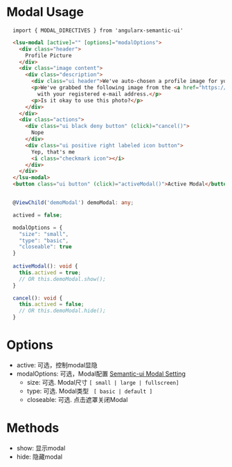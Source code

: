 # Modal Usage

```typesctript
  import { MODAL_DIRECTIVES } from 'angularx-semantic-ui'
```
```html
  <lsu-modal [active]="" [options]="modalOptions">
    <div class="header">
      Profile Picture
    </div>
    <div class="image content">
      <div class="description">
        <div class="ui header">We've auto-chosen a profile image for you.</div>
        <p>We've grabbed the following image from the <a href="https://www.gravatar.com" target="_blank">gravatar</a> image associated
          with your registered e-mail address.</p>
        <p>Is it okay to use this photo?</p>
      </div>
    </div>
    <div class="actions">
      <div class="ui black deny button" (click)="cancel()">
        Nope
      </div>
      <div class="ui positive right labeled icon button">
        Yep, that's me
        <i class="checkmark icon"></i>
      </div>
    </div>
  </lsu-modal>
  <button class="ui button" (click)="activeModal()">Active Modal</button>
```
```typescript

  @ViewChild('demoModal') demoModal: any;

  actived = false;

  modalOptions = {
    "size": "small",
    "type": "basic",
    "closeable": true
  }
  
  activeModal(): void {
    this.actived = true;
    // OR this.demoModal.show();
  }

  cancel(): void {
    this.actived = false;
    // OR this.demoModal.hide();
  }
```

# Options
- active: 可选，控制modal显隐
- modalOptions: 可选，Modal配置 <a href="http://semantic-ui.com/modules/modal.html#/settings">Semantic-ui Modal Setting</a>
  - size: 可选. Modal尺寸 ` [ small | large | fullscreen] `
  - type: 可选. Modal类型 ` [ basic | default ]`
  - closeable: 可选. 点击遮罩关闭Modal

# Methods
- show: 显示modal 
- hide: 隐藏modal
